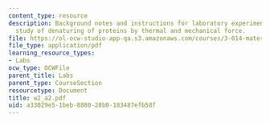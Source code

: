 ```yaml
---
content_type: resource
description: Background notes and instructions for laboratory experiments on AFM/DSC
  study of denaturing of proteins by thermal and mechanical force.
file: https://ol-ocw-studio-app-qa.s3.amazonaws.com/courses/3-014-materials-laboratory-fall-2006/a33029e51beb888028b0183487efb58f_w2_a2.pdf
file_type: application/pdf
learning_resource_types:
- Labs
ocw_type: OCWFile
parent_title: Labs
parent_type: CourseSection
resourcetype: Document
title: w2_a2.pdf
uid: a33029e5-1beb-8880-28b0-183487efb58f
---
```

